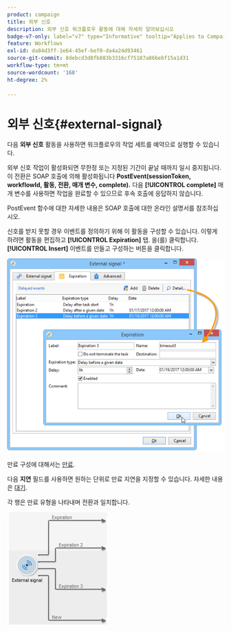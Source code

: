 ```yaml
---
product: campaign
title: 외부 신호
description: 외부 신호 워크플로우 활동에 대해 자세히 알아보십시오
badge-v7-only: label="v7" type="Informative" tooltip="Applies to Campaign Classic v7 only"
feature: Workflows
exl-id: da84d3ff-1e64-45ef-bef0-da4a24d93461
source-git-commit: 8debcd3d8fb883b3316cf75187a86bebf15a1d31
workflow-type: tm+mt
source-wordcount: '168'
ht-degree: 2%

---
```


# 외부 신호{#external-signal}



다음 **외부 신호** 활동을 사용하면 워크플로우의 작업 세트를 예약으로 실행할 수 있습니다.

외부 신호 작업이 활성화되면 무한정 또는 지정된 기간이 끝날 때까지 일시 중지됩니다. 이 전환은 SOAP 호출에 의해 활성화됩니다 **PostEvent(sessionToken, workflowId, 활동, 전환, 매개 변수, complete).** 다음 **[!UICONTROL complete]** 매개 변수를 사용하면 작업을 완료할 수 있으므로 후속 호출에 응답하지 않습니다.

PostEvent 함수에 대한 자세한 내용은 SOAP 호출에 대한 온라인 설명서를 참조하십시오.

신호를 받지 못할 경우 이벤트를 정의하기 위해 이 활동을 구성할 수 있습니다. 이렇게 하려면 활동을 편집하고 **[!UICONTROL Expiration]** 탭. 을(를) 클릭합니다. **[!UICONTROL Insert]** 이벤트를 만들고 구성하는 버튼을 클릭합니다.

![](assets/edit_signal.png)

만료 구성에 대해서는 [만료](defining-approvals.md).

다음 **지연** 필드를 사용하면 원하는 단위로 만료 지연을 지정할 수 있습니다. 자세한 내용은 [대기](wait.md).

각 행은 만료 유형을 나타내며 전환과 일치합니다.

![](assets/external_sign_diag.png)
